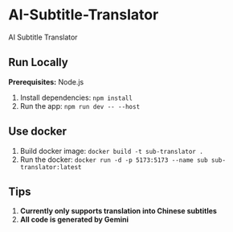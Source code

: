 # AI-Subtitle-Translator
AI Subtitle Translator
## Run Locally

**Prerequisites:**  Node.js


1. Install dependencies:
   `npm install`
2. Run the app:
   `npm run dev -- --host`
## Use docker
1. Build docker image:
   `docker build -t sub-translator .`
2. Run the docker:
   `docker run -d -p 5173:5173 --name sub sub-translator:latest`
## Tips
1. **Currently only supports translation into Chinese subtitles**
2. **All code is generated by Gemini**
